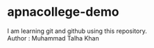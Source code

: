 # apnacollege-demo
I am learning git and github using this repository.
<br>
Author : Muhammad Talha Khan
